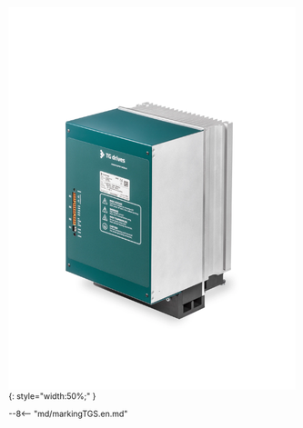 ![TGS-560-50/100 pic](../../../../source/img/photo_TGS-560-50_100.webp){: style="width:50%;" }

--8<-- "md/markingTGS.en.md"
